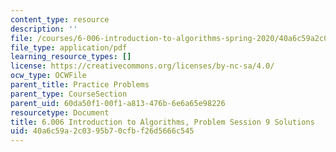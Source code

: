 ```yaml
---
content_type: resource
description: ''
file: /courses/6-006-introduction-to-algorithms-spring-2020/40a6c59a2c0395b70cfbf26d5666c545_MIT6_006S20_prob9sol.pdf
file_type: application/pdf
learning_resource_types: []
license: https://creativecommons.org/licenses/by-nc-sa/4.0/
ocw_type: OCWFile
parent_title: Practice Problems
parent_type: CourseSection
parent_uid: 60da50f1-00f1-a813-476b-6e6a65e98226
resourcetype: Document
title: 6.006 Introduction to Algorithms, Problem Session 9 Solutions
uid: 40a6c59a-2c03-95b7-0cfb-f26d5666c545
---
```


